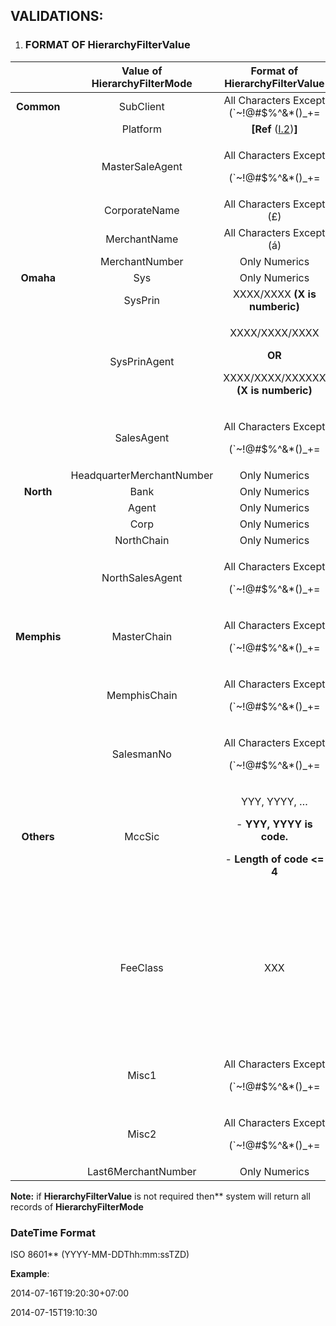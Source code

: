 ﻿## VALIDATIONS:
1. ### FORMAT OF HierarchyFilterValue

||**Value of HierarchyFilterMode**|**Format of HierarchyFilterValue**|**Min Length**|**Max Length**|
| :-: | :-: | :-: | :-: | :-: |
|**Common**|SubClient|All Characters Except (`~!@#$%^&\*()\_+=|[]{}:;'?/\\><,\")||10|
||Platform|**[Ref** ([I.2](#I_2))**]**|||
||MasterSaleAgent|<p>All Characters Except</p><p>(`~!@#$%^&\*()\_+=|[]{}:;'?/\\><.,-\")</p>||25|
||CorporateName|All Characters Except (£)|||
||MerchantName|All Characters Except (á)|||
||MerchantNumber|Only Numerics||16|
|**Omaha**|Sys|Only Numerics|||
||SysPrin|XXXX/XXXX **(X is numberic)**||9|
||SysPrinAgent|<p>XXXX/XXXX/XXXX</p><p>**OR**</p><p>XXXX/XXXX/XXXXXX **(X is numberic)**</p>||14|
||SalesAgent|<p>All Characters Except</p><p>(`~!@#$%^&\*()\_+=|[]{}:;'?/\\><.,-\")</p>||25|
||HeadquarterMerchantNumber|Only Numerics||16|
|**North**|Bank|Only Numerics||12|
||Agent|Only Numerics||12|
||Corp|Only Numerics||12|
||NorthChain|Only Numerics||12|
||NorthSalesAgent|<p>All Characters Except</p><p>(`~!@#$%^&\*()\_+=|[]{}:;'?/\\><.,-\")</p>||25|
|**Memphis**|MasterChain|<p>All Characters Except</p><p>(`~!@#$%^&\*()\_+=|[]{}:;'?/\\><.,-\")</p>||3|
||MemphisChain|<p>All Characters Except</p><p>(`~!@#$%^&\*()\_+=|[]{}:;'?/\\><.,-\")</p>||3|
||SalesmanNo|<p>All Characters Except</p><p>(`~!@#$%^&\*()\_+=|[]{}:;'?/\\><.,-\")</p>||25|
|**Others**|MccSic|<p>YYY, YYYY, … </p><p></p><p>- **YYY, YYYY is code.**</p><p>- **Length of code <= 4**</p>|||
||FeeClass|<p>XXX|YYYY </p><p></p><p>- **XXX is FeeClass Name**</p><p>` `**(**All Characters Except</p><p>(`~!@#$%^&\*()\_+=|[]{}:;'?/\\><.,-\")**)** </p><p>- **YYYY is FeeClass Filter Value (Length =  3 And Only Numerics)**</p>|||
||Misc1|<p>All Characters Except</p><p>(`~!@#$%^&\*()\_+=|[]{}:;'?/\\><.,-\")</p>||3|
||Misc2|<p>All Characters Except</p><p>(`~!@#$%^&\*()\_+=|[]{}:;'?/\\><.,-\")</p>||3|
||Last6MerchantNumber|Only Numerics|6|6|

**Note:**  if **HierarchyFilterValue** is not required then** system will return all records of **HierarchyFilterMode** 
### DateTime Format
ISO 8601** (YYYY-MM-DDThh:mm:ssTZD)

**Example**:

2014-07-16T19:20:30+07:00

2014-07-15T19:10:30

